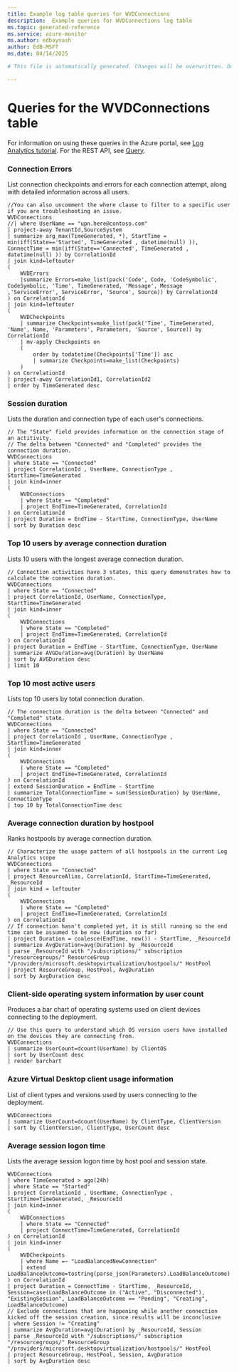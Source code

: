 ```yaml
---
title: Example log table queries for WVDConnections
description:  Example queries for WVDConnections log table
ms.topic: generated-reference
ms.service: azure-monitor
ms.author: edbaynash
author: EdB-MSFT
ms.date: 04/14/2025

# This file is automatically generated. Changes will be overwritten. Do not change this file directly. 

---
```


# Queries for the WVDConnections table

For information on using these queries in the Azure portal, see [Log Analytics tutorial](/azure/azure-monitor/logs/log-analytics-tutorial). For the REST API, see [Query](/rest/api/loganalytics/query).


### Connection Errors  


List connection checkpoints and errors for each connection attempt, along with detailed information across all users.  

```query
//You can also uncomment the where clause to filter to a specific user if you are troubleshooting an issue. 
WVDConnections 
//| where UserName == "upn.here@contoso.com" 
| project-away TenantId,SourceSystem  
| summarize arg_max(TimeGenerated, *), StartTime = min(iff(State=='Started', TimeGenerated , datetime(null) )), ConnectTime = min(iff(State=='Connected', TimeGenerated , datetime(null) )) by CorrelationId  
| join kind=leftouter 
(
    WVDErrors
    |summarize Errors=make_list(pack('Code', Code, 'CodeSymbolic', CodeSymbolic, 'Time', TimeGenerated, 'Message', Message ,'ServiceError', ServiceError, 'Source', Source)) by CorrelationId  
) on CorrelationId
| join kind=leftouter 
(
    WVDCheckpoints
    | summarize Checkpoints=make_list(pack('Time', TimeGenerated, 'Name', Name, 'Parameters', Parameters, 'Source', Source)) by CorrelationId  
    | mv-apply Checkpoints on
    (  
        order by todatetime(Checkpoints['Time']) asc
        | summarize Checkpoints=make_list(Checkpoints)
    )
) on CorrelationId  
| project-away CorrelationId1, CorrelationId2  
| order by TimeGenerated desc
```



### Session duration  


Lists the duration and connection type of each user's connections.  

```query
// The "State" field provides information on the connection stage of an actitivity.
// The delta between "Connected" and "Completed" provides the connection duration.
WVDConnections 
| where State == "Connected"  
| project CorrelationId , UserName, ConnectionType , StartTime=TimeGenerated  
| join kind=inner
(
    WVDConnections  
    | where State == "Completed"  
    | project EndTime=TimeGenerated, CorrelationId
) on CorrelationId  
| project Duration = EndTime - StartTime, ConnectionType, UserName  
| sort by Duration desc
```



### Top 10 users by average connection duration  


Lists 10 users with the longest average connection duration.  

```query
// Connection activities have 3 states, this query demonstrates how to calculate the connection duration.
WVDConnections  
| where State == "Connected"  
| project CorrelationId, UserName, ConnectionType, StartTime=TimeGenerated  
| join kind=inner
(
    WVDConnections  
    | where State == "Completed"  
    | project EndTime=TimeGenerated, CorrelationId
) on CorrelationId  
| project Duration = EndTime - StartTime, ConnectionType, UserName  
| summarize AVGDuration=avg(Duration) by UserName 
| sort by AVGDuration desc 
| limit 10
```



### Top 10 most active users  


Lists top 10 users by total connection duration.  

```query
// The connection duration is the delta between "Connected" and "Completed" state.
WVDConnections 
| where State == "Connected" 
| project CorrelationId , UserName, ConnectionType , StartTime=TimeGenerated 
| join kind=inner
(
    WVDConnections 
    | where State == "Completed" 
    | project EndTime=TimeGenerated, CorrelationId
) on CorrelationId 
| extend SessionDuration = EndTime - StartTime
| summarize TotalConnectionTime = sum(SessionDuration) by UserName, ConnectionType
| top 10 by TotalConnectionTime desc
```



### Average connection duration by hostpool  


Ranks hostpools by average connection duration.  

```query
// Characterize the usage pattern of all hostpools in the current Log Analytics scope
WVDConnections  
| where State == "Connected"
| project ResourceAlias, CorrelationId, StartTime=TimeGenerated, _ResourceId
| join kind = leftouter 
(
    WVDConnections  
    | where State == "Completed"  
    | project EndTime=TimeGenerated, CorrelationId
) on CorrelationId
// If connection hasn't completed yet, it is still running so the end time can be assumed to be now (duration so far)
| project Duration = coalesce(EndTime, now()) - StartTime, _ResourceId
| summarize AvgDuration=avg(Duration) by _ResourceId
| parse _ResourceId with "/subscriptions/" subscription "/resourcegroups/" ResourceGroup "/providers/microsoft.desktopvirtualization/hostpools/" HostPool
| project ResourceGroup, HostPool, AvgDuration
| sort by AvgDuration desc
```



### Client-side operating system information by user count  


Produces a bar chart of operating systems used on client devices connecting to the deployment.  

```query
// Use this query to understand which OS version users have installed on the devices they are connecting from. 
WVDConnections  
| summarize UserCount=dcount(UserName) by ClientOS 
| sort by UserCount desc 
| render barchart
```



### Azure Virtual Desktop client usage information  


List of client types and versions used by users connecting to the deployment.  

```query
WVDConnections  
| summarize UserCount=dcount(UserName) by ClientType, ClientVersion 
| sort by ClientVersion, ClientType, UserCount desc
```



### Average session logon time  


Lists the average session logon time by host pool and session state.  

```query
WVDConnections  
| where TimeGenerated > ago(24h)
| where State == "Started"
| project CorrelationId , UserName, ConnectionType , StartTime=TimeGenerated, _ResourceId
| join kind=inner
(
    WVDConnections
    | where State == "Connected"  
    | project ConnectTime=TimeGenerated, CorrelationId
) on CorrelationId
| join kind=inner
(   
    WVDCheckpoints
    | where Name =~ "LoadBalancedNewConnection"
    | extend LoadBalanceOutcome=tostring(parse_json(Parameters).LoadBalanceOutcome)
) on CorrelationId 
| project Duration = ConnectTime - StartTime, _ResourceId, Session=case(LoadBalanceOutcome in ("Active", "Disconnected"), "ExistingSession", LoadBalanceOutcome == "Pending", "Creating", LoadBalanceOutcome)
// Exclude connections that are happening while another connection kicked off the session creation, since results will be inconclusive
| where Session != "Creating"
| summarize AvgDuration=avg(Duration) by _ResourceId, Session
| parse _ResourceId with "/subscriptions/" subscription "/resourcegroups/" ResourceGroup "/providers/microsoft.desktopvirtualization/hostpools/" HostPool
| project ResourceGroup, HostPool, Session, AvgDuration
| sort by AvgDuration desc
```

